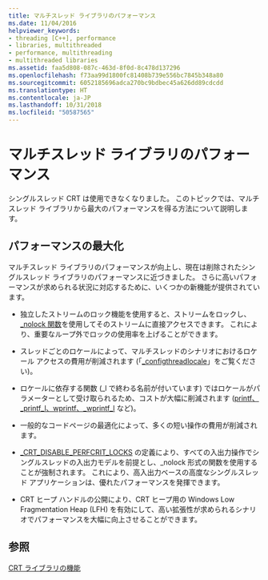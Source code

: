 ```yaml
---
title: マルチスレッド ライブラリのパフォーマンス
ms.date: 11/04/2016
helpviewer_keywords:
- threading [C++], performance
- libraries, multithreaded
- performance, multithreading
- multithreaded libraries
ms.assetid: faa5d808-087c-463d-8f0d-8c478d137296
ms.openlocfilehash: f73aa99d1800fc81408b739e556bc7845b348a80
ms.sourcegitcommit: 6052185696adca270bc9bdbec45a626dd89cdcdd
ms.translationtype: HT
ms.contentlocale: ja-JP
ms.lasthandoff: 10/31/2018
ms.locfileid: "50587565"
---
```

# <a name="multithreaded-libraries-performance"></a>マルチスレッド ライブラリのパフォーマンス

シングルスレッド CRT は使用できなくなりました。 このトピックでは、マルチスレッド ライブラリから最大のパフォーマンスを得る方法について説明します。

## <a name="maximizing-performance"></a>パフォーマンスの最大化

マルチスレッド ライブラリのパフォーマンスが向上し、現在は削除されたシングルスレッド ライブラリのパフォーマンスに近づきました。 さらに高いパフォーマンスが求められる状況に対応するために、いくつかの新機能が提供されています。

- 独立したストリームのロック機能を使用すると、ストリームをロックし、[_nolock 関数](../c-runtime-library/nolock-functions.md)を使用してそのストリームに直接アクセスできます。 これにより、重要なループ外でロックの使用率を上げることができます。

- スレッドごとのロケールによって、マルチスレッドのシナリオにおけるロケール アクセスの費用が削減されます (「[_configthreadlocale](../c-runtime-library/reference/configthreadlocale.md)」をご覧ください)。

- ロケールに依存する関数 (_l で終わる名前が付いています) ではロケールがパラメーターとして受け取られるため、コストが大幅に削減されます ([printf、_printf_l、wprintf、_wprintf_l](../c-runtime-library/reference/printf-printf-l-wprintf-wprintf-l.md) など)。

- 一般的なコードページの最適化によって、多くの短い操作の費用が削減されます。

- [_CRT_DISABLE_PERFCRIT_LOCKS](../c-runtime-library/crt-disable-perfcrit-locks.md) の定義により、すべての入出力操作でシングルスレッドの入出力モデルを前提とし、_nolock 形式の関数を使用することが強制されます。 これにより、高入出力ベースの高度なシングルスレッド アプリケーションは、優れたパフォーマンスを発揮できます。

- CRT ヒープ ハンドルの公開により、CRT ヒープ用の Windows Low Fragmentation Heap (LFH) を有効にして、高い拡張性が求められるシナリオでパフォーマンスを大幅に向上させることができます。

## <a name="see-also"></a>参照

[CRT ライブラリの機能](../c-runtime-library/crt-library-features.md)